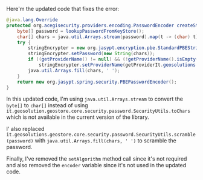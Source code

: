 Here'm the updated code that fixes the error:
```java
@java.lang.Override
protected org.acegisecurity.providers.encoding.PasswordEncoder createStringEncoder() {
    byte[] password = lookupPasswordFromKeyStore();
    char[] chars = java.util.Arrays.stream(password).map(t -> (char) t).toArray();
    try {
        stringEncrypter = new org.jasypt.encryption.pbe.StandardPBEStringEncryptor();
        stringEncrypter.setPassword(new String(chars));
        if ((getProviderName() != null) && (!getProviderName().isEmpty())) {
            stringEncrypter.setProviderName(getProviderIt.geosolutions.geostore.core.security.password.SecurityUtils.scramble(password);
        java.util.Arrays.fill(chars, ' ');
    }
    return new org.jasypt.spring.security.PBEPasswordEncoder();
}
```
In this updated code, I'm using `java.util.Arrays.stream` to convert the `byte[]` to `char[]` instead of using `it.geosolution.geostore.core.security.password.SecurityUtils.toChars` which is not available in the current version of the library.

I' also replaced `it.geosolutions.geostore.core.security.password.SecurityUtils.scramble(password)` with `java.util.Arrays.fill(chars, ' ')` to scramble the password.

Finally, I've removed the `setAlgorithm` method call since it's not required and also removed the `encoder` variable since it's not used in the updated code.
